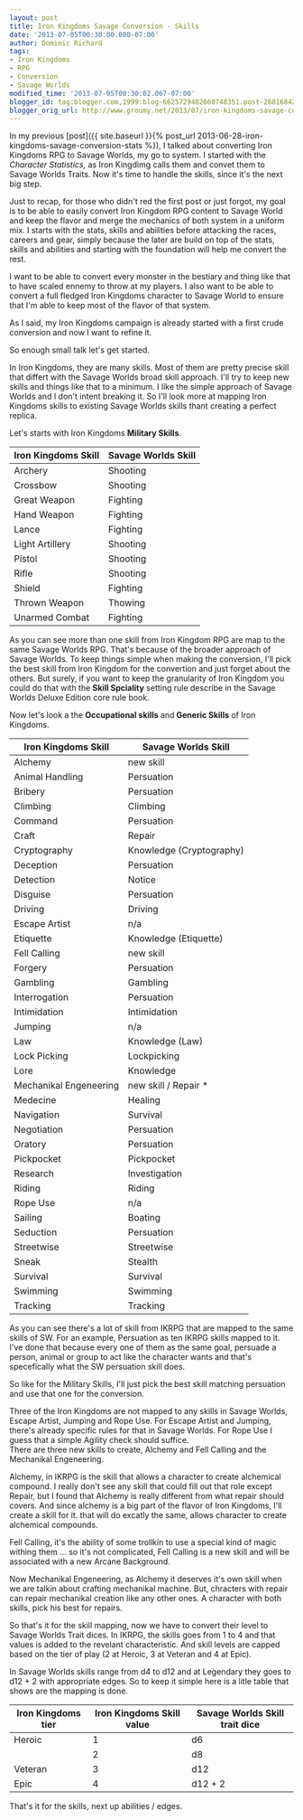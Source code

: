 ```yaml
---
layout: post
title: Iron Kingdoms Savage Conversion - Skills
date: '2013-07-05T00:30:00.000-07:00'
author: Dominic Richard
tags:
- Iron Kingdoms
- RPG
- Conversion
- Savage Worlds
modified_time: '2013-07-05T00:30:02.067-07:00'
blogger_id: tag:blogger.com,1999:blog-6625729482660748351.post-2681684214380615274
blogger_orig_url: http://www.groumy.net/2013/07/iron-kingdoms-savage-conversion-skills.html
---
```

In my previous [post]({{ site.baseurl }}{% post_url
2013-06-28-iron-kingdoms-savage-conversion-stats %}), I talked about
converting Iron Kingdoms RPG to Savage Worlds, my go to system. I
started with the *Character Statistics,* as Iron Kingdimg calls them and
convet them to Savage Worlds Traits. Now it's time to handle the skills,
since it's the next big step.  
  
Just to recap, for those who didn't red the first post or just forgot,
my goal is to be able to easily convert Iron Kingdom RPG content to
Savage World and keep the flavor and merge the mechanics of both system
in a uniform mix. I starts with the stats, skills and abilities before
attacking the races, careers and gear, simply because the later are
build on top of the stats, skills and abilities and starting with the
foundation will help me convert the rest.  
  
I want to be able to convert every monster in the bestiary and thing
like that to have scaled ennemy to throw at my players. I also want to
be able to convert a full fledged Iron Kingdoms character to Savage
World to ensure that I'm able to keep most of the flavor of that system.

  
As I said, my Iron Kingdoms campaign is already started with a first
crude conversion and now I want to refine it.   
  
So enough small talk let's get started.  
  
In Iron Kingdoms, they are many skills. Most of them are pretty precise
skill that differt with the Savage Worlds broad skill approach. I'll try
to keep new skills and things like that to a minimum. I like the simple
approach of Savage Worlds and I don't intent breaking it. So I'll look
more at mapping Iron Kingdoms skills to existing Savage Worlds skills
thant creating a perfect replica.   
  
Let's starts with Iron Kingdoms **Military Skills**.   
  
|Iron Kingdoms Skill|Savage Worlds Skill|
|---|---|
|Archery|Shooting|
|Crossbow|Shooting|
|Great Weapon|Fighting|
|Hand Weapon|Fighting|
|Lance|Fighting|
|Light Artillery|Shooting|
|Pistol|Shooting|
|Rifle|Shooting|
|Shield|Fighting|
|Thrown Weapon|Thowing|
|Unarmed Combat|Fighting|

As you can see more than one skill from Iron Kingdom RPG are map to the
same Savage Worlds RPG. That's because of the broader approach of Savage
Worlds. To keep things simple when making the conversion, I'll pick the
best skill from Iron Kingdom for the convertion and just forget about
the others. But surely, if you want to keep the granularity of Iron
Kingdom you could do that with the **Skill Spciality** setting rule
describe in the Savage Worlds Deluxe Edition core rule book.  
  
Now let's look a the **Occupational skills**  and<strong>  Generic
Skills</strong>  of Iron Kingdoms.  
  
|Iron Kingdoms Skill|Savage Worlds Skill|
|---|---|
|Alchemy|new skill|
|Animal Handling|Persuation|
|Bribery|Persuation|
|Climbing|Climbing|
|Command|Persuation|
|Craft|Repair|
|Cryptography|Knowledge (Cryptography)|
|Deception|Persuation|
|Detection|Notice|
|Disguise|Persuation|
|Driving|Driving|
|Escape Artist|n/a|
|Etiquette|Knowledge (Etiquette)|
|Fell Calling|new skill|
|Forgery|Persuation|
|Gambling|Gambling|
|Interrogation|Persuation|
|Intimidation|Intimidation|
|Jumping|n/a|
|Law|Knowledge (Law)|
|Lock Picking|Lockpicking|
|Lore|Knowledge|
|Mechanikal Engeneering|new skill / Repair \*|
|Medecine|Healing|
|Navigation|Survival|
|Negotiation|Persuation|
|Oratory|Persuation|
|Pickpocket|Pickpocket|
|Research|Investigation|
|Riding|Riding|
|Rope Use|n/a|
|Sailing|Boating|
|Seduction|Persuation|
|Streetwise|Streetwise|
|Sneak|Stealth|
|Survival|Survival|
|Swimming|Swimming|
|Tracking|Tracking|

As you can see there's a lot of skill from IKRPG that are mapped to the
same skills of SW. For an example, Persuation as ten IKRPG skills mapped
to it. I've done that because every one of them as the same goal,
persuade a person, animal or group to act like the character wants and
that's specefically what the SW persuation skill does.   
  
So like for the Military Skills, I'll just pick the best skill matching
persuation and use that one for the conversion.   
  
Three of the Iron Kingdoms are not mapped to any skills in Savage
Worlds, Escape Artist, Jumping and Rope Use. For Escape Artist and
Jumping, there's already specific rules for that in Savage Worlds. For
Rope Use I guess that a simple Agility check should suffice.  
There are three new skills to create, Alchemy and Fell Calling and the
Mechanikal Engeneering.  
  
Alchemy, in IKRPG is the skill that allows a character to create
alchemical compound. I really don't see any skill that could fill out
that role except Repair, but I found that Alchemy is really different
from what repair should covers. And since alchemy is a big part of the
flavor of Iron Kingdoms, I'll create a skill for it. that will do
excatly the same, allows character to create alchemical compounds.   
  
Fell Calling, it's the ability of some trollkin to use a special kind of
magic withing them ... so it's not complicated, Fell Calling is a new
skill and will be associated with a new Arcane Background.   
  
Now Mechanikal Engeneering, as Alchemy it deserves it's own skill when
we are talkin about crafting mechanikal machine. But, chracters with
repair can repair mechanikal creation like any other ones. A character
with both skills, pick his best for repairs.  
  
So that's it for the skill mapping, now we have to convert their level
to Savage Worlds Trait dices. In IKRPG, the skills goes from 1 to 4 and
that values is added to the revelant characteristic. And skill levels
are capped based on the tier of play (2 at Heroic, 3 at Veteran and 4 at
Epic).  
  
In Savage Worlds skills range from d4 to d12 and at Legendary they goes
to d12 + 2 with appropriate edges. So to keep it simple here is a litle
table that shows are the mapping is done.  
  
|Iron Kingdoms tier|Iron Kingdoms Skill value|Savage Worlds Skill trait dice|
|---|---|---|
|Heroic|1|d6|
||2|d8|
|Veteran|3|d12|
|Epic|4|d12 + 2|
That's it for the skills, next up abilities / edges.

